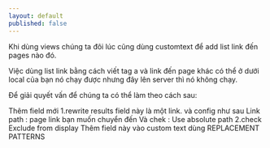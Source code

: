 ```yaml
---
layout: default
published: false
---
```


Khi dùng views chúng ta đôi lúc cũng dùng customtext để add list link đến pages nào đó.

Việc dùng list link bằng cách viết tag a và link đến page khác có thể ở dưới local của bạn nó chạy được nhưng đây lên server thì nó không chạy.

Để giải quyết vấn để chúng ta có thể làm theo cách sau:

Thêm field mới 
	1.rewrite results field này là một link. và config như sau
    	Link path : page link bạn muốn chuyển đến
    	Và chek : Use absolute path
    2.check Exclude from display
Thêm field này vào custom text dùng REPLACEMENT PATTERNS
	
